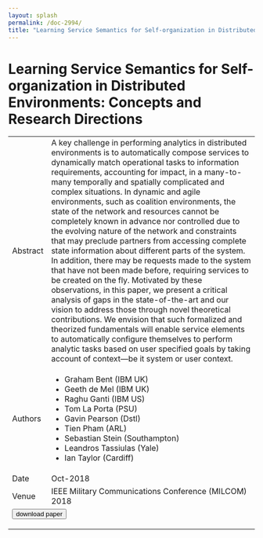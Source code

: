 ```yaml
---
layout: splash
permalink: /doc-2994/
title: "Learning Service Semantics for Self-organization in Distributed Environments: Concepts and Research Directions"
---
```


# Learning Service Semantics for Self-organization in Distributed Environments: Concepts and Research Directions

<table>
    <tbody>
    <tr>
        <td>Abstract</td>
        <td>A key challenge in performing analytics in distributed environments is to automatically compose services to dynamically match operational tasks to information requirements, accounting for impact, in a many-to-many temporally and spatially complicated and complex situations. In dynamic and agile environments, such as coalition environments, the state of the network and resources cannot be completely known in advance nor controlled due to the evolving nature of the network and constraints that may preclude partners from accessing complete state information about different parts of the system. In addition, there may be requests made to the system that have not been made before, requiring services to be created on the fly. Motivated by these observations, in this paper, we present a critical analysis of gaps in the state-of-the-art and our vision to address those through novel theoretical contributions. We envision that such formalized and theorized fundamentals will enable service elements to automatically configure themselves to perform analytic tasks based on user specified goals by taking account of context—be it system or user context.</td>
    </tr>
    <tr>
        <td>Authors</td>
        <td>
            <ul>
                <li>Graham Bent (IBM UK)</li>
                <li>Geeth de Mel (IBM UK)</li>
                <li>Raghu Ganti (IBM US)</li>
                <li>Tom La Porta (PSU)</li>
                <li>Gavin Pearson (Dstl)</li>
                <li>Tien Pham (ARL)</li>
                <li>Sebastian Stein (Southampton)</li>
                <li>Leandros Tassiulas (Yale)</li>
                <li>Ian Taylor (Cardiff)</li>
            </ul>
        </td>
    </tr>
    <tr>
        <td>Date</td>
        <td>Oct-2018</td>
    </tr>
    <tr>
        <td>Venue</td>
        <td>IEEE Military Communications Conference (MILCOM) 2018</td>
    </tr>
        <tr>
            <td colspan="2">
                <form method="get" action="https://ibm.box.com/v/doc-2994-paper">
                    <button type="submit">download paper</button>
                </form>
            </td>
        </tr>
    </tbody>
</table>
